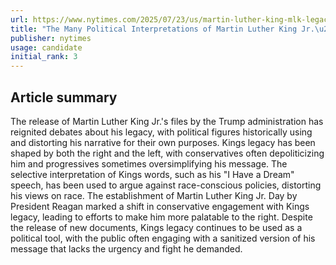```yaml
---
url: https://www.nytimes.com/2025/07/23/us/martin-luther-king-mlk-legacy-politics-national-archives.html
title: "The Many Political Interpretations of Martin Luther King Jr.\u2019s Legacy"
publisher: nytimes
usage: candidate
initial_rank: 3
---
```

## Article summary
The release of Martin Luther King Jr.'s files by the Trump administration has reignited debates about his legacy, with political figures historically using and distorting his narrative for their own purposes. Kings legacy has been shaped by both the right and the left, with conservatives often depoliticizing him and progressives sometimes oversimplifying his message. The selective interpretation of Kings words, such as his "I Have a Dream" speech, has been used to argue against race-conscious policies, distorting his views on race. The establishment of Martin Luther King Jr. Day by President Reagan marked a shift in conservative engagement with Kings legacy, leading to efforts to make him more palatable to the right. Despite the release of new documents, Kings legacy continues to be used as a political tool, with the public often engaging with a sanitized version of his message that lacks the urgency and fight he demanded.
